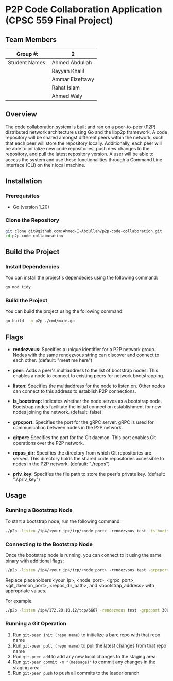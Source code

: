 # P2P Code Collaboration Application (CPSC 559 Final Project)

## Team Members
| Group \#:      |  2   |
| -------------- | --- |
| Student Names: | Ahmed Abdullah |
|                | Rayyan Khalil |
|                | Ammar Elzeftawy |
|                | Rahat Islam |
|                | Ahmed Waly |

## Overview
The code collaboration system is built and ran on a peer-to-peer (P2P) distributed network architecture using Go and the libp2p framework. A code repository will be shared amongst different peers within the network, such that each peer will store the repository locally. Additionally, each peer will be able to initialize new code repositories, push new changes to the repository, and pull the latest repository version. A user will be able to access the system and use these functionalities through a Command Line Interface (CLI) on their local machine.


## Installation

### Prerequisites

- Go (version 1.20)

### Clone the Repository
```bash
git clone git@github.com:Ahmed-I-Abdullah/p2p-code-collaboration.git
cd p2p-code-collaboration
```

## Build the Project

### Install Dependencies

You can install the project's dependecies using the following command:

```bash
go mod tidy
```

### Build the Project
You can build the project using the following command:
```bash
go build  -o p2p ./cmd/main.go
```

## Flags
- **rendezvous:** Specifies a unique identifier for a P2P network group. Nodes with the same rendezvous string can discover and connect to each other. (default: "meet me here")

- **peer:** Adds a peer's multiaddress to the list of bootstrap nodes. This enables a node to connect to existing peers for network bootstrapping.

- **listen:** Specifies the multiaddress for the node to listen on. Other nodes can connect to this address to establish P2P connections.

- **is_bootstrap:** Indicates whether the node serves as a bootstrap node. Bootstrap nodes facilitate the initial connection establishment for new nodes joining the network. (default: false)

- **grpcport:** Specifies the port for the gRPC server. gRPC is used for communication between nodes in the P2P network.

- **gitport:** Specifies the port for the Git daemon. This port enables Git operations over the P2P network.

- **repos_dir:** Specifies the directory from which Git repositories are served. This directory holds the shared code repositories accessible to nodes in the P2P network. (default: "./repos")

- **priv_key**: Specifies the file path to store the peer's private key. (default: "./.priv_key")

## Usage
### Running a Bootstrap Node
To start a bootstrap node, run the following command:
```bash
./p2p -listen /ip4/<your_ip>/tcp/<node_port> -rendezvous test -is_bootstrap true
```

### Connecting to the Bootstrap Node
Once the bootstrap node is running, you can connect to it using the same binary with additional flags:
```bash
./p2p -listen /ip4/<your_ip>/tcp/<node_port> -rendezvous test -grpcport <grpc_port> -gitport <git_daemon_port>  -priv_key <private_key_path> -repos_dir <repos_dir_path>  -peer <bootstrap_address>
```
Replace placeholders <your_ip>, <node_port>, <grpc_port>, <git_daemon_port>, <repos_dir_path>, and <bootstrap_address> with appropriate values.

For example:
```bash
./p2p -listen /ip4/172.20.10.12/tcp/6667 -rendezvous test -grpcport 3000 -gitport 3001  -priv_key ./.priv_key -repos_dir repos1 -peer /ip4/172.20.10.12/tcp/6666/p2p/12D3KooWKV9yGUYG5KBwmj5hge332gYzKhwaJ9RjBJX2HE86zYVt
```

### Running a Git Operation

1. Run `git-peer init (repo name)` to initialize a bare repo with that repo name
2. Run `git-peer pull (repo name)` to pull the latest changes from that repo name
3. Run `git-peer add` to add any new local changes to the staging area
4. Run `git-peer commit -m "(message)"` to commit any changes in the staging area
5. Run `git-peer push` to push all commits to the leader branch



